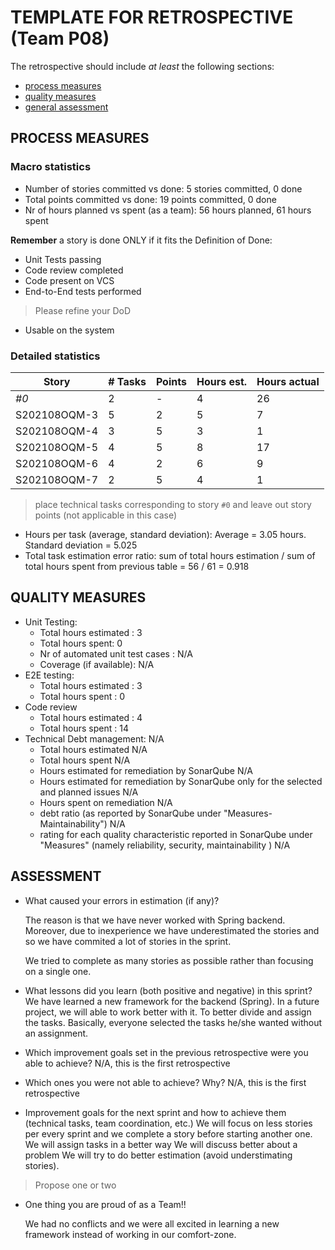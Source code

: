 TEMPLATE FOR RETROSPECTIVE (Team P08)
=====================================

The retrospective should include _at least_ the following
sections:

- [process measures](#process-measures)
- [quality measures](#quality-measures)
- [general assessment](#assessment)

## PROCESS MEASURES 

### Macro statistics

- Number of stories committed vs done: 5 stories committed, 0 done
- Total points committed vs done: 19 points committed, 0 done 
- Nr of hours planned vs spent (as a team): 56 hours planned, 61 hours spent

**Remember**  a story is done ONLY if it fits the Definition of Done:
 
- Unit Tests passing
- Code review completed
- Code present on VCS
- End-to-End tests performed

> Please refine your DoD 

- Usable on the system

### Detailed statistics

| Story  | # Tasks | Points | Hours est. | Hours actual |
|--------|---------|--------|------------|--------------|
| _#0_   |    2    |    -   |     4      |       26       |
| S202108OQM-3 |    5    |   2     |     5      |      7     |
| S202108OQM-4 |    3    |   5    |      3      |      1        |
| S202108OQM-5 |    4    |   5    |      8      |      17      |
| S202108OQM-6 |    4   |   2    |       6     |       9      |
| S202108OQM-7 |    2   |   5    |       4     |       1     |
   

> place technical tasks corresponding to story `#0` and leave out story points (not applicable in this case)

- Hours per task (average, standard deviation): Average = 3.05 hours. Standard deviation = 5.025  
- Total task estimation error ratio: sum of total hours estimation / sum of total hours spent from previous table = 56 / 61 = 0.918

  
## QUALITY MEASURES 

- Unit Testing:
  - Total hours estimated : 3
  - Total hours spent: 0
  - Nr of automated unit test cases : N/A
  - Coverage (if available): N/A
- E2E testing:
  - Total hours estimated : 3
  - Total hours spent : 0
- Code review 
  - Total hours estimated : 4
  - Total hours spent : 14
- Technical Debt management: N/A
  - Total hours estimated N/A
  - Total hours spent N/A
  - Hours estimated for remediation by SonarQube N/A
  - Hours estimated for remediation by SonarQube only for the selected and planned issues N/A
  - Hours spent on remediation N/A
  - debt ratio (as reported by SonarQube under "Measures-Maintainability") N/A
  - rating for each quality characteristic reported in SonarQube under "Measures" (namely reliability, security, maintainability ) N/A
  


## ASSESSMENT

- What caused your errors in estimation (if any)?
  
  The reason is that we have never worked with Spring backend. Moreover, due to inexperience we have underestimated the stories and so we have commited a lot of stories in the  sprint.
   
  We tried to complete as many stories as possible rather than focusing on a single one.

- What lessons did you learn (both positive and negative) in this sprint?
   We have learned a new framework for the backend (Spring). In a future project, we will able to work better with it.
   To better divide and assign the tasks. Basically, everyone selected the tasks he/she wanted without an assignment.
   

- Which improvement goals set in the previous retrospective were you able to achieve? 
  N/A, this is the first retrospective
  
- Which ones you were not able to achieve? Why?
   N/A, this is the first retrospective

- Improvement goals for the next sprint and how to achieve them (technical tasks, team coordination, etc.)
  We will focus on less stories per every sprint and we complete a story before starting another one.
  We will assign tasks in a better way
  We will discuss better about a problem
  We will try to do better estimation (avoid understimating stories).
  

> Propose one or two

- One thing you are proud of as a Team!!
  
  We had no conflicts and we were all excited in learning a new framework instead of working in our comfort-zone.
  
